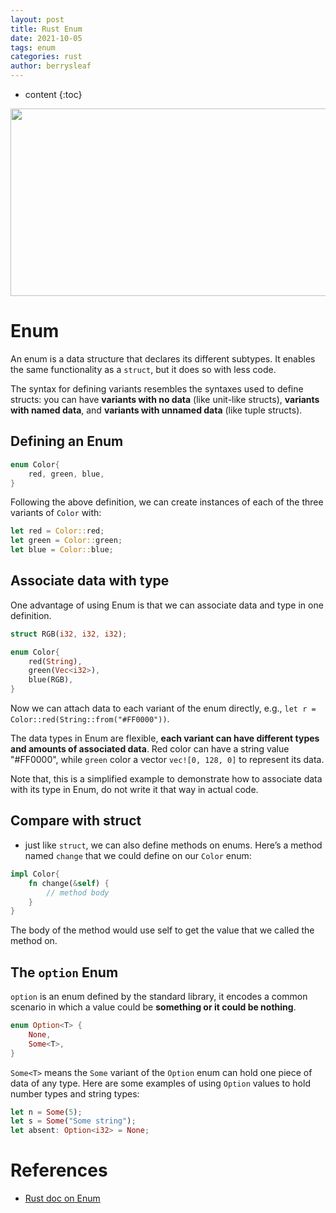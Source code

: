 ```yaml
---
layout: post
title: Rust Enum
date: 2021-10-05
tags: enum
categories: rust
author: berrysleaf
---
```

* content
{:toc}


<img src="https://cdn.jsdelivr.net/gh/ddots/stuff@master/2021/fcddba5a-a3de-4010-ae7f-ff9b38b24164.png" height="300px" width="800px">




# Enum
An enum is a data structure that declares its different subtypes. It enables the same functionality as a `struct`, but it does so with less code. 

The syntax for defining variants resembles the syntaxes used to define structs: you can have **variants with no data** (like unit-like structs), **variants with named data**, and **variants with unnamed data** (like tuple structs).

## Defining an Enum
```rust
enum Color{
    red, green, blue,
}
```

Following the above definition, we can create instances of each of the three variants of `Color` with:
```rust
let red = Color::red;
let green = Color::green;
let blue = Color::blue;
```

## Associate data with type
One advantage of using Enum is that we can associate data and type in one definition. 

```rust
struct RGB(i32, i32, i32);

enum Color{
    red(String),
    green(Vec<i32>),
    blue(RGB),
}
```
Now we can attach data to each variant of the enum directly, e.g., `let r = Color::red(String::from("#FF0000"))`.

The data types in Enum are flexible, **each variant can have different types and amounts of associated data**. Red color can have a string value "#FF0000", while `green` color a vector `vec![0, 128, 0]` to represent its data. 

Note that, this is a simplified example to demonstrate how to associate data with its type in Enum, do not write it that way in actual code.


## Compare with struct
- just like `struct`, we can also define methods on enums. Here’s a method named `change` that we could define on our `Color` enum:
```rust
impl Color{
    fn change(&self) { 
        // method body
    }
}
```
The body of the method would use self to get the value that we called the method on.


## The `option` Enum
`option` is an enum defined by the standard library, it encodes a common scenario in which a value could be **something or it could be nothing**. 
```rust
enum Option<T> {
    None, 
    Some<T>,
}
```
`Some<T>` means the `Some` variant of the `Option` enum can hold one piece of data of any type. Here are some examples of using `Option` values to hold number types and string types:
```rust
let n = Some(5);
let s = Some("Some string");
let absent: Option<i32> = None;
```


# References
- [Rust doc on Enum](https://doc.rust-lang.org/book/ch06-01-defining-an-enum.html)


